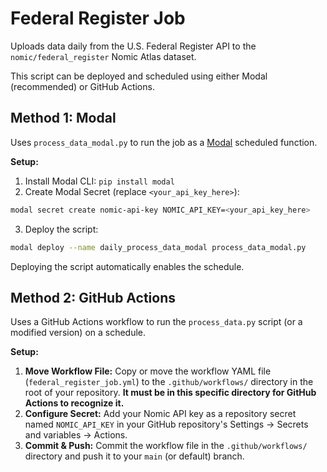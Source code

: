 # Federal Register Job

Uploads data daily from the U.S. Federal Register API to the `nomic/federal_register` Nomic Atlas dataset.

This script can be deployed and scheduled using either Modal (recommended) or GitHub Actions.

## Method 1: Modal

Uses `process_data_modal.py` to run the job as a [Modal](https://modal.com/) scheduled function.

**Setup:**

1.  Install Modal CLI: `pip install modal`
2.  Create Modal Secret (replace `<your_api_key_here>`):

```bash
modal secret create nomic-api-key NOMIC_API_KEY=<your_api_key_here>
```

3. Deploy the script:
```bash
modal deploy --name daily_process_data_modal process_data_modal.py
```

Deploying the script automatically enables the schedule.

## Method 2: GitHub Actions

Uses a GitHub Actions workflow to run the `process_data.py` script (or a modified version) on a schedule.

**Setup:**

1.  **Move Workflow File:** Copy or move the workflow YAML file (`federal_register_job.yml`) to the `.github/workflows/` directory in the root of your repository. **It must be in this specific directory for GitHub Actions to recognize it.**
2.  **Configure Secret:** Add your Nomic API key as a repository secret named `NOMIC_API_KEY` in your GitHub repository's Settings -> Secrets and variables -> Actions.
3.  **Commit & Push:** Commit the workflow file in the `.github/workflows/` directory and push it to your `main` (or default) branch.
